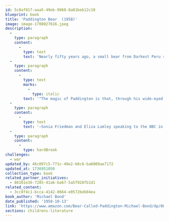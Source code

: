 ```yaml
---
id: 5c0af817-aaa5-49eb-9968-8a01beb12c10
blueprint: book
title: 'Paddington Bear  (1958)'
image: image-1708027616.jpeg
description:
  -
    type: paragraph
    content:
      -
        type: text
        text: 'Nearly fifty years ago, a small bear from Darkest Peru set out on an adventure of a lifetime. With nothing but a suitcase, several jars of marmalade, and a label around his neck that read, "Please Look After This Bear," he stowed away on a ship headed for faraway England. When the little bear arrived at London''s busy Paddington Station, he was discovered by the middle class Brown family..."'
  -
    type: paragraph
    content:
      -
        type: text
        marks:
          -
            type: italic
        text: '"The magic of Paddington is that, through his wide-eyed innocence, he sees the very best in humanity, reminding us that love and kindness can triumph if we open our hearts and minds to one another."'
  -
    type: paragraph
    content:
      -
        type: text
        text: '—Sonia Friedman and Eliza Lumley speaking to the BBC in 2023.'
  -
    type: paragraph
    content:
      -
        type: hardBreak
challenges:
  - war
updated_by: 46c097c5-771c-49e2-b8c6-ba6009ae7172
updated_at: 1736951050
collection_type: book
related_partner_initiatives:
  - 86161e36-7285-41a6-ba67-5a5f928fb1d1
related_content:
  - 3cc8f4c1-bcca-4142-8664-e0572beb84ea
book_author: 'Michael Bond'
date_published: '1958-10-13'
link: 'https://www.amazon.com/Bear-Called-Paddington-Michael-Bond/dp/0062312189'
sections: childrens-literature
---
```

